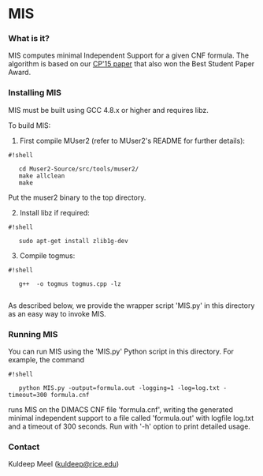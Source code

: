 # MIS #

### What is it? ###
MIS computes minimal Independent Support for a given CNF formula. The algorithm is based on our [CP'15 paper](http://link.springer.com/article/10.1007/s10601-015-9204-z) that also won the Best Student Paper Award. 



### Installing MIS ###

MIS must be built using GCC 4.8.x or higher and requires libz.

To build MIS:

1) First compile MUser2  (refer to MUser2's README for further details):
   

```
#!shell

   cd Muser2-Source/src/tools/muser2/
   make allclean
   make

```
   Put the muser2 binary to the top directory. 
   
2) Install libz if required:


```
#!shell

   sudo apt-get install zlib1g-dev

```
   
3) Compile togmus:
  

```
#!shell

   g++  -o togmus togmus.cpp -lz   


```
As described below, we provide the wrapper script 'MIS.py' in this directory as an easy way to invoke MIS.



### Running MIS ###

You can run MIS using the 'MIS.py' Python script in this directory.
For example, the command


```
#!shell

   python MIS.py -output=formula.out -logging=1 -log=log.txt -timeout=300 formula.cnf 

```

runs MIS on the DIMACS CNF file 'formula.cnf', writing the generated minimal independent support to a file called 'formula.out' with logfile log.txt and a timeout of 300 seconds.
Run with '-h' option to print detailed usage.


### Contact ###

Kuldeep Meel (kuldeep@rice.edu)